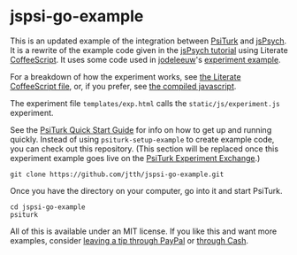 # jspsi-go-example

This is an updated example of the integration between [PsiTurk](http://www.psiturk.org/) and [jsPsych](http://www.jspsych.org/). It is a rewrite of the example code given in the [jsPsych tutorial](http://docs.jspsych.org/tutorials/rt-task/) using Literate [CoffeeScript](http://coffeescript.org/). It uses some code used in [jodeleeuw](https://github.com/jodeleeuw)'s [experiment example](http://www.psiturk.org/ee/W4v3TPAsiD6FUVY8PDyajH).

For a breakdown of how the experiment works, see [the Literate CoffeeScript file](https://github.com/jtth/jspsi-go-example/blob/master/static/js/experiment.litcoffee), or, if you prefer, see [the compiled javascript](https://github.com/jtth/jspsi-go-example/blob/master/static/js/experiment.js).

The experiment file `templates/exp.html` calls the `static/js/experiment.js` experiment.

See the [PsiTurk Quick Start Guide](http://www.psiturk.org/quick_start/) for info on how to get up and running quickly. Instead of using `psiturk-setup-example` to create example code, you can check out this repository. (This section will be replaced once this experiment example goes live on the [PsiTurk Experiment Exchange](http://www.psiturk.org/ee/).)

	git clone https://github.com/jtth/jspsi-go-example.git

Once you have the directory on your computer, go into it and start PsiTurk.

	cd jspsi-go-example
	psiturk

All of this is available under an MIT license. If you like this and want more examples, consider [leaving a tip through PayPal](https://www.paypal.me/jtth) or [through Cash](https://cash.me/$jtth). 
